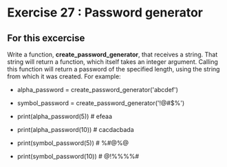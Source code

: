 # Exercise 27 : Password generator

## For this excercise

Write a function, __create_password_generator__, that receives a string.
That string will return a function, which itself takes an integer argument.
Calling this function will return a password of the specified length, using
the string from which it was created.
For example:
* alpha_password = create_password_generator('abcdef')
* symbol_password = create_password_generator('!@#$%')

* print(alpha_password(5)) # efeaa
* print(alpha_password(10)) # cacdacbada

* print(symbol_password(5)) # %#@%@
* print(symbol_password(10)) # @!%%$%$%%#